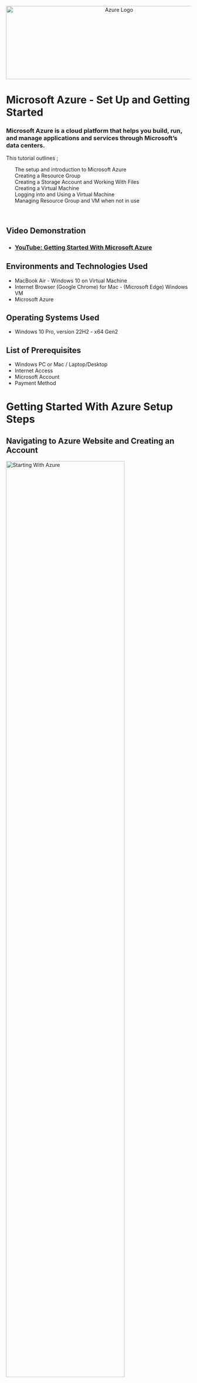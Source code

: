 <p align="center">
<img src="https://imgur.com/EVhaRNV.png" alt="Azure Logo" Width="600px" Height="200px">
  
</p>

<h1>Microsoft Azure - Set Up and Getting Started</h1>
<h3>Microsoft Azure is a cloud platform that helps you build, run, and manage applications and services through Microsoft’s data centers.</h3>
This tutorial outlines ;
<ul style="list-style: none;">
<li>The setup and introduction to Microsoft Azure</li>
<li>Creating a Resource Group</li>
<li>Creating a Storage Account and Working With Files</li>
<li>Creating a Virtual Machine</li>
<li>Logging into and Using a Virtual Machine</li>
<li>Managing Resource Group and VM when not in use</li>
</ul>
<br />

<h2>Video Demonstration</h2>

- ### [YouTube: Getting Started With Microsoft Azure](https://youtu.be/PIO0gmaMXCg)

<h2>Environments and Technologies Used</h2>

- MacBook Air - Windows 10 on Virtual Machine 
- Internet Browser (Google Chrome) for Mac - (Microsoft Edge) Windows VM
- Microsoft Azure

<h2>Operating Systems Used </h2>

- Windows 10 Pro, version 22H2 - x64 Gen2

<h2>List of Prerequisites</h2>

- Windows PC or Mac / Laptop/Desktop 
- Internet Access
- Microsoft Account
- Payment Method 

<h1>Getting Started With Azure Setup Steps</h1>
<h2>Navigating to Azure Website and Creating an Account</h2>

<p>
<img src="https://imgur.com/E3TihXF.png" height="80%" width="80%" alt="Starting With Azure"/>
</p>
<p>
  <ol type="1">
    <li>Search on google or navigate in a browser to the <a href="https://azure.microsoft.com/en-us">Azure Website</a> and click Get Started With Azure located in a blue box</li>
    <li>Once you click Get Started With Azure you will be prompted to select either (Try Azure For Free) or (Pay As You Go Option). </li>
    <li>Read over the account that's right for you and select it to continue. </li>
  </ol>
</p>
<br />

<h2>Signing Into Microsoft or Creating a New Microsoft Account</h2>


<p>
<img src="https://imgur.com/xhmypmU.png" height="80%" width="80%" alt="Creating An Account"/>
</p>
<p>
<ol type="1">
  <li>Select the right Azure account for you</li>
  <li>Log into an existing microsoft account if you have one</li>
  <li>If you dont have an existing microsoft account, create one here</li>
</ol>
<br />

<h2>Azure Home Page Breakdown</h2>


<p>
<img src="https://imgur.com/pOC3Kk1.png" height="80%" width="80%" alt="Creating An Account"/>
</p>
<p>
  <h4>Once the account has been created and you are logged in the Azure main page will look like this</h4>
<ol type="1">
  <li>Once the account has been created and you are logged in the Azure main page will look like this</li>
  <li>Familiarize yourself with the features and navigation of Azure main portal</li>
  <li></li>
   <li></li>
   <li></li>
   <li></li>
   <li></li>
   <li></li>
   <li></li>
  </ol>
<p>1	Portal menu. This global element can help you to navigate between services. Here, the portal menu is in flyout mode, so it's hidden until you select the menu icon.
2	Breadcrumb. Use the breadcrumb links to move back a level in your workflow.
3	Page header. Appears at the top of every portal page and holds global elements.
4	Global search. Use the search bar in the page header to quickly find a specific resource, a service, or documentation.
5	Copilot. Provides quick access to Microsoft Copilot in Azure (preview).
6	Global controls. These controls for common tasks persist in the page header: Cloud Shell, Notifications, Settings, Support + Troubleshooting, and Feedback.
7	Your account. View information about your account, switch directories, sign out, or sign in with a different account.
8	Command bar. A group of controls that are contextual to your current focus.
9	Service menu. A menu with commands that are contextual to the service or resource that you're working with. Sometimes referred to as the resource menu.
10	Working pane. Displays details about the resource or service that's currently in focus.
</p>
<br />


